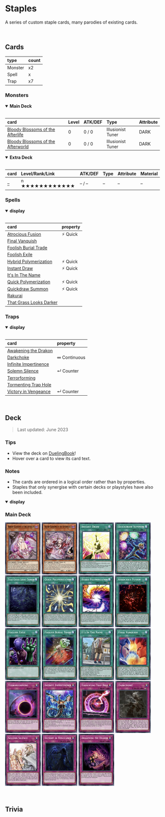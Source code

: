 # Staples

A series of custom staple cards, many parodies of existing cards.


<br>


## Cards

| type | count |
| :--- | :---- |
| Monster | x2 |
| Spell   | x |
| Trap    | x7 |

### Monsters

<details open>
  <summary> <b> Main Deck </b> </summary> <br>

| card | Level | ATK/DEF | Type | Attribute |
| :--- | :---- | :------ | :--- | :-------- |
| [Bloody Blossoms of the Afterlife](../cards/monsters/standard/Bloody%20Blossoms%20of%20the%20Afterlife.md) | 0 | 0 / 0 | Illusionist Tuner | DARK |
| [Bloody Blossoms of the Afterworld](../cards/monsters/standard/Bloody%20Blossoms%20of%20the%20Afterworld.md) | 0 | 0 / 0 | Illusionist Tuner | DARK |

</details>

<details open>
  <summary> <b> Extra Deck </b> </summary> <br>

| card | Level/Rank/Link | ATK/DEF | Type | Attribute | Material |
| :--- | :-------------- | :------ | :--- | :-------- | :------- |
| [–](../cards/monsters/–/–.md) | n ★★★★★★★★★★★★ | – / – | – | – | – |

</details>

### Spells

<details open>
  <summary> <b> display </b> </summary> <br>

| card | property |
| :--- | :------- |
| [Atrocious Fusion](../cards/spells/Atrocious%20Fusion.md) | ⚡︎ Quick |
| [Final Vanquish](../cards/spells/Final%20Vanquish.md) | |
| [Foolish Burial Trade](../cards/spells/Foolish%20Burial%20Trade.md) | |
| [Foolish Exile](../cards/spells/Foolish%20Exile.md) | |
| [Hybrid Polymerization](../cards/spells/Hybrid%20Polymerization.md) | ⚡︎ Quick |
| [Instant Draw](../cards/spells/Instant%20Draw.md) | ⚡︎ Quick |
| [It's In The Name](../cards/spells/It's%20In%20The%20Name.md) | |
| [Quick Polymerization](../cards/spells/Quick%20Polymerization.md) | ⚡︎ Quick |
| [Quickdraw Summon](../cards/spells/Quickdraw%20Summon.md) | ⚡︎ Quick |
| [Rakurai](../cards/spells/Rakurai.md) | |
| [That Grass Looks Darker](../cards/spells/That%20Grass%20Looks%20Darker.md) | |

</details>

### Traps

<details open>
  <summary> <b> display </b> </summary> <br>

| card | property |
| :--- | :------- |
| [Awakening the Drakon](../cards/traps/Awakening%20the%20Drakon.md) | |
| [Darkchoke](../cards/traps/Darkchoke.md) | ∞ Continuous |
| [Infinite Impertinence](../cards/traps/Infinite%20Impertinence.md) | |
| [Solemn Silence](../cards/traps/Solemn%20Silence.md) | ↵ Counter |
| [Terrorforming](../cards/traps/Terrorforming.md) | |
| [Tormenting Trap Hole](../cards/traps/Tormenting%20Trap%20Hole.md) | |
| [Victory in Vengeance](../cards/traps/Victory%20in%20Vengeance.md) | ↵ Counter |

</details>


<br>


## Deck

> Last updated: June 2023

### Tips
- View the deck on [DuelingBook](https://duelingbook.com/deck?id=12239205)!
- Hover over a card to view its card text.

### Notes
- The cards are ordered in a logical order rather than by properties.
- Staples that only synergise with certain decks or playstyles have also been included.

<details open>
  <summary> <b> display </b> </summary>

### Main Deck
<img src="../../.assets/cards/monsters/Bloody Blossoms of the Afterlife.png" height="169px"
title="(This card’s original Level is treated as 0.)
During your opponent’s turn (Quick Effect): You can send this card from your hand or field to the Graveyard; this turn, each time your opponent Special Summons a monster, they must banish 1 card from their hand, field, Extra Deck or Graveyard face-down. You cannot activate other card effects the turn you use this effect.">
<img src="../../.assets/cards/monsters/Bloody Blossoms of the Afterworld.png" height="169px"
title="(This card’s original Level is treated as 0.)
Cannot be Normal Summoned/Set. Must be Special Summoned (from your hand) by Tributing 1 or more monsters on the field with different types (Fusion/Synchro/Xyz/Link). You cannot Normal Summon/Set during the turn you Summon ‘Bloody Blossoms of the Afterworld’ this way. Cannot be Tributed or used as Special Summon material. There can only be 1 ‘Bloody Blossoms of the Afterworld’ on the field.">
<img src="../../.assets/cards/spells/Instant Draw.png" height="169px"
title="Activate 1 of the following effects.
• Tribute 2 other cards from your hand and/or field; draw 2 cards.
• Discard 1 ‘Instant Draw’; draw 2 cards.
• If your opponent controls more cards than you, and you have less than 2 cards in your hand: Pay half your LP; draw 2 cards.
You can only activate ‘Instant Draw’ once per turn.">
<img src="../../.assets/cards/spells/Quickdraw Summon.png" height="169px"
title="Draw cards until you draw a Spell/Trap (max 3), then you can Special Summon 1 Level 4 or lower monster from your hand, also after that, for each card you drew, shuffle 1 card from your hand into the Deck. For the rest of the turn after this card resolves, each time you add a card from your Deck to your hand by card effect, you must immediately discard 1 card.">
<img src="../../.assets/cards/spells/That Grass Looks Darker.png" height="169px"
title="If you started the Duel with fewer cards in your Extra Deck than your opponent: Both players banish as many cards as possible from the top of their Deck, up to the difference. You can only activate ‘That Grass Looks Darker’ once per turn.">
<img src="../../.assets/cards/spells/Quick Polymerization.png" height="169px"
title="Fusion Summon 1 Fusion Monster from your Extra Deck, using monsters from your hand and/or field as material. If your opponent controls a monster Summoned from the Extra Deck, you can also use 1 monster from your Deck as material, but if you do, send the Summoned monster to the Graveyard during the End Phase. You can only activate ‘Quick Polymerization’ once per turn.">
<img src="../../.assets/cards/spells/Hybrid Polymerization.png" height="169px"
title="Pay half your LP; Fusion Summon up to 2 Fusion Monsters from your Extra Deck, using cards from your hand or field and/or up to 2 cards your opponent controls as material. You can use a card(s) you control as material for both Summons. You cannot Summon monsters from the Extra Deck the turn activate this card, except by the effect of ‘Hybrid Polymerization’. You can only use ‘Hybrid Polymerization’ once per turn.">
<img src="../../.assets/cards/spells/Atrocious Fusion.png" height="169px"
title="Fusion Summon from your Extra Deck, Graveyard or Banished Pile, 1 DARK Fusion Monster that lists a Ritual or Fusion Monster as material, by banishing materials from either player’s field and/or Graveyard. Cards and effects cannot be activated in response to this card’s activation. You can only use ‘Atrocious Fusion’ once per turn.">
<img src="../../.assets/cards/spells/Foolish Exile.png" height="169px"
title="Banish 1 card from your Deck.">
<img src="../../.assets/cards/spells/Foolish Burial Trade.png" height="169px"
title="Shuffle up to 2 of your banished cards with different types (Monster/Spell/Trap) into the Deck, then send that many cards of the same type(s) from your Deck to the Graveyard. You can only activate ‘Foolish Burial Trade’ once per turn.">
<img src="../../.assets/cards/spells/It's In The Name.png" height="169px"
title="Add 1 of the following from your Deck or Graveyard to your hand, but you cannot Summon monsters with the mentioned Type for the rest of this turn.
• 1 non-Dragon ‘Dragon’ monster
• 1 non-Warrior ‘Warrior’ monster
• 1 non-Beast ‘Beast’ monster
You can only activate ‘It's In The Name’ once per turn.">
<img src="../../.assets/cards/spells/Final Vanquish.png" height="169px"
title="Banish 1 monster from your hand, field, Deck or Extra Deck, then target 1 monster your opponent controls with the same type (Ritual/Fusion/Synchro/Xyz/Link); banish that target face-down. Your opponent cannot activate cards or effects in response to this card’s activation. You can only activate ‘Final Vanquish’ once per turn.">
<img src="../../.assets/cards/traps/Terrorforming.png" height="169px"
title="Activate 1 Field Spell from your Deck or Graveyard. If you control no face-up cards, you can activate this card the turn it was Set by paying half your LP.">
<img src="../../.assets/cards/traps/Infinite Impertinence.png" height="169px"
title="If your opponent controls more cards than you: Pay half your LP, then activate 1 of the following effects;
• Negate the effects of all face-up cards your opponent controls, until the end of this turn.
• Negate all card effects your opponent activates this Phase.
If you control no face-up cards, you can activate this card the turn it was Set.">
<img src="../../.assets/cards/traps/Tormenting Trap Hole.png" height="169px"
title="When your opponent Summons a monster from the Graveyard, or Special Summons a monster using a monster Summoned from the Graveyard as material: Banish the Summoned monster, and if you do, while that card is banished, your opponent takes damage equal to half its original ATK during each Standby Phase. You can only activate 'Tormenting Trap Hole' once per Duel.">
<img src="../../.assets/cards/traps/Darkchoke.png" height="169px"
title="During each Standby Phase, place 1 Choke Counter on this card, then your opponent takes damage equal to the number of Choke Counters on this card x 200. If this card’s effects would be negated, remove all Choke Counters from it instead. This face-up card with a Choke Counter cannot leave the field by card effect, unless it is banished.">
<img src="../../.assets/cards/traps/Solemn Silence.png" height="169px"
title="When your opponent would Summon 2 or more monsters at once, or activates more than 1 card or effect in the same Chain: Pay LP until you have 1000 LP left, or if your LP are 1000 or lower, pay LP until you have 100 left; negate the Summon or those activations, and if you do, destroy those cards.">
<img src="../../.assets/cards/traps/Victory in Vengeance.png" height="169px"
title="When your opponent declares a direct attack, or activates a card or effect that would inflict damage to you: Negate the attack or activation, also after that, banish as many monsters as possible from both player’s Graveyards, inflict 450 damage for each, then if at least 7 were banished, you can Special Summon 1 ‘Vengeance Vanguard’ from your Extra Deck. You can only activate ‘Victory in Vengeance’ once per Duel.">
<img src="../../.assets/cards/traps/Awakening the Drakon.png" height="169px"
title="If this Set card in its owner’s control leaves the field by an opponent’s card, and is now banished or in the Graveyard: You can Special Summon 1 monster from your Extra Deck or Graveyard.">

</details>


<br>


## Trivia
